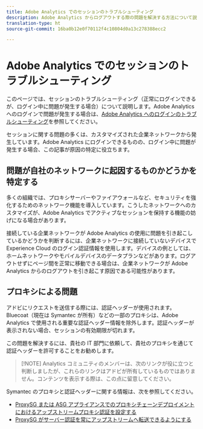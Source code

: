 ```yaml
---
title: Adobe Analytics でのセッションのトラブルシューティング
description: Adobe Analytics からログアウトする際の問題を解決する方法について説明します。
translation-type: ht
source-git-commit: 16ba0b12e0f70112f4c10804d0a13c278388ecc2

---
```



# Adobe Analytics でのセッションのトラブルシューティング

このページでは、セッションのトラブルシューティング（正常にログインできるが、ログイン中に問題が発生する場合）について説明します。Adobe Analytics へのログインで問題が発生する場合は、[Adobe Analytics へのログインのトラブルシューティング](troubleshoot-login.md)を参照してください。

セッションに関する問題の多くは、カスタマイズされた企業ネットワークから発生しています。Adobe Analytics にログインできるものの、ログイン中に問題が発生する場合、この記事が原因の特定に役立ちます。

## 問題が自社のネットワークに起因するものかどうかを特定する

多くの組織では、プロキシサーバーやファイアウォールなど、セキュリティを強化するためのネットワーク機能を導入しています。こうしたネットワークへのカスタマイズが、Adobe Analytics でアクティブなセッションを保持する機能の妨げになる場合があります。

接続している企業ネットワークが Adobe Analytics の使用に問題を引き起こしているかどうかを判断するには、企業ネットワークに接続していないデバイスで Experience Cloud のログイン認証情報を使用します。デバイスの例としては、ホームネットワークやモバイルデバイスのデータプランなどがあります。ログアウトせずにページ間を正常に移動できる場合は、企業ネットワークが Adobe Analytics からのログアウトを引き起こす原因である可能性があります。

## プロキシによる問題

アドビにリクエストを送信する際には、認証ヘッダーが使用されます。Bluecoat（現在は Symantec が所有）などの一部のプロキシは、Adobe Analytics で使用される重要な認証ヘッダー情報を除外します。認証ヘッダーが表示されない場合、セッションの有効期限が切れます。

この問題を解決するには、貴社の IT 部門に依頼して、貴社のプロキシを通じて認証ヘッダーを許可することをお勧めします。

> [!NOTE] Analytics コミュニティのメンバーは、次のリンクが役に立つと判断しましたが、これらのリンクはアドビが所有しているものではありません。コンテンツを表示する際は、この点に留意してください。

Symantec のプロキシと認証ヘッダーに関する情報は、次を参照してください。

* [ProxySG または ASG アプライアンスでのプロキシチェーンデプロイメントにおけるアップストリームプロキシ認証を設定する](https://support.symantec.com/en_US/article.TECH246122.html)
* [ProxySG がサーバー認証を常にアップストリームへ転送できるようにする](https://support.symantec.com/en_US/article.TECH244708.html)

